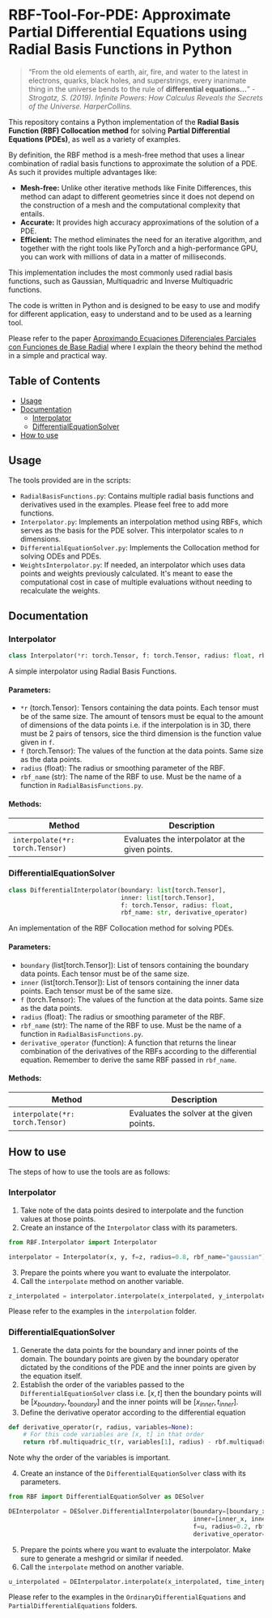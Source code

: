 # RBF-Tool-For-PDE: Approximate Partial Differential Equations using Radial Basis Functions in Python

> “From the old elements of earth, air, fire, and water to the latest in electrons, quarks, black holes, and superstrings, every inanimate thing in the universe bends to the rule of **differential equations...**” _- Strogatz, S. (2019). Infinite Powers: How Calculus Reveals the Secrets of the Universe. HarperCollins._

This repository contains a Python implementation of the **Radial Basis Function (RBF) Collocation method** for solving **Partial Differential Equations (PDEs)**, as well as a variety of examples.

By definition, the RBF method is a mesh-free method that uses a linear combination of radial basis functions to approximate the solution of a PDE. As such it provides multiple advantages like:

- **Mesh-free:** Unlike other iterative methods like Finite Differences, this method can adapt to different geometries since it does not depend on the construction of a mesh and the computational complexity that entails.
- **Accurate:** It provides high accuracy approximations of the solution of a PDE.
- **Efficient:** The method eliminates the need for an iterative algorithm, and together with the right tools like PyTorch and a high-performance GPU, you can work with millions of data in a matter of milliseconds.
 
This implementation includes the most commonly used radial basis functions, such as Gaussian, Multiquadric and Inverse Multiquadric functions.

The code is written in Python and is designed to be easy to use and modify for different application, easy to understand and to be used as a learning tool.

Please refer to the paper [Aproximando Ecuaciones Diferenciales Parciales con Funciones de Base Radial](https://immediate-family-b23.notion.site/Aproximando-Ecuaciones-Diferenciales-Parciales-con-Funciones-de-Base-Radial-afdd59c15eba4e5c98fd420e8c2ef365?pvs=4) where I explain the theory behind the method in a simple and practical way.

## Table of Contents

- [Usage](#usage)
- [Documentation](#documentation)
  - [Interpolator](#interpolator)
  - [DifferentialEquationSolver](#differentialequationsolver)
- [How to use](#how-to-use)


## Usage

The tools provided are in the scripts:
- `RadialBasisFunctions.py`: Contains multiple radial basis functions and derivatives used in the examples. Please feel free to add more functions.
- `Interpolator.py`: Implements an interpolation method using RBFs, which serves as the basis for the PDE solver. This interpolator scales to $n$ dimensions.
- `DifferentialEquationSolver.py`: Implements the Collocation method for solving ODEs and PDEs.
- `WeightsInterpolator.py`: If needed, an interpolator which uses data points and weights previously calculated. It's meant to ease the computational cost in case of multiple evaluations without needing to recalculate the weights.

## Documentation

### Interpolator

```python
class Interpolator(*r: torch.Tensor, f: torch.Tensor, radius: float, rbf_name: str)
```

A simple interpolator using Radial Basis Functions.

#### Parameters:
- `*r` (torch.Tensor): Tensors containing the data points. Each tensor must be of the same size. The amount of tensors must be equal to the amount of dimensions of the data points i.e. if the interpolation is in 3D, there must be 2 pairs of tensors, sice the third dimension is the function value given in `f`.
- `f` (torch.Tensor): The values of the function at the data points. Same size as the data points.
- `radius` (float): The radius or smoothing parameter of the RBF.
- `rbf_name` (str): The name of the RBF to use. Must be the name of a function in `RadialBasisFunctions.py`.

#### Methods:

| Method                          | Description                                     |
|---------------------------------|-------------------------------------------------|
| `interpolate(*r: torch.Tensor)` | Evaluates the interpolator at the given points. |

### DifferentialEquationSolver

```python
class DifferentialInterpolator(boundary: list[torch.Tensor], 
                               inner: list[torch.Tensor], 
                               f: torch.Tensor, radius: float, 
                               rbf_name: str, derivative_operator)
```

An implementation of the RBF Collocation method for solving PDEs.

#### Parameters:
- `boundary` (list[torch.Tensor]): List of tensors containing the boundary data points. Each tensor must be of the same size.
- `inner` (list[torch.Tensor]): List of tensors containing the inner data points. Each tensor must be of the same size.
- `f` (torch.Tensor): The values of the function at the data points. Same size as the data points.
- `radius` (float): The radius or smoothing parameter of the RBF.
- `rbf_name` (str): The name of the RBF to use. Must be the name of a function in `RadialBasisFunctions.py`.
- `derivative_operator` (function): A function that returns the linear combination of the derivatives of the RBFs according to the differential equation. Remember to derive the same RBF passed in `rbf_name`.

#### Methods:

| Method                          | Description                               |
|---------------------------------|-------------------------------------------|
| `interpolate(*r: torch.Tensor)` | Evaluates the solver at the given points. |

## How to use

The steps of how to use the tools are as follows:

### Interpolator

1. Take note of the data points desired to interpolate and the function values at those points.
2. Create an instance of the `Interpolator` class with its parameters.

```python
from RBF.Interpolator import Interpolator

interpolator = Interpolator(x, y, f=z, radius=0.8, rbf_name="gaussian")
```

3. Prepare the points where you want to evaluate the interpolator.
4. Call the `interpolate` method on another variable.

```python
z_interpolated = interpolator.interpolate(x_interpolated, y_interpolated)
```

Please refer to the examples in the `interpolation` folder.

### DifferentialEquationSolver

1. Generate the data points for the boundary and inner points of the domain. The boundary points are given by the boundary operator dictated by the conditions of the PDE and the inner points are given by the equation itself. 
2. Establish the order of the variables passed to the `DifferentialEquationSolver` class i.e. $[x, t]$ then the boundary points will be $[x_{boundary}, t_{boundary}]$ and the inner points will be $[x_{inner}, t_{inner}]$.
3. Define the derivative operator according to the differential equation

```python
def derivative_operator(r, radius, variables=None):
    # For this code variables are [x, t] in that order
    return rbf.multiquadric_t(r, variables[1], radius) - rbf.multiquadric_xx(r, variables[1], radius)
```

Note why the order of the variables is important.

4. Create an instance of the `DifferentialEquationSolver` class with its parameters.

```python
from RBF import DifferentialEquationSolver as DESolver

DEInterpolator = DESolver.DifferentialInterpolator(boundary=[boundary_x, boundary_time],
                                                   inner=[inner_x, inner_time],
                                                   f=u, radius=0.2, rbf_name="multiquadric",
                                                   derivative_operator=derivative_operator)
```

5. Prepare the points where you want to evaluate the interpolator. Make sure to generate a meshgrid or similar if needed.
6. Call the `interpolate` method on another variable.

```python
u_interpolated = DEInterpolator.interpolate(x_interpolated, time_interpolated)
```

Please refer to the examples in the `OrdinaryDifferentialEquations` and `PartialDifferentialEquations` folders.